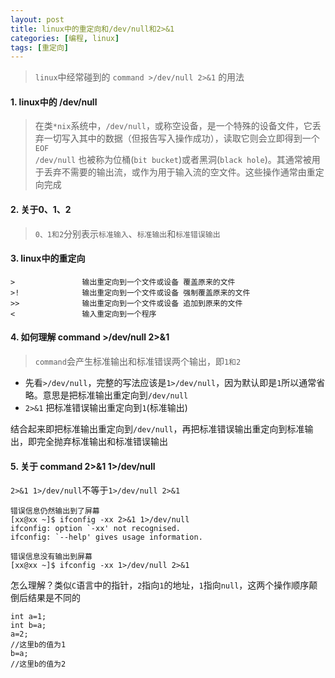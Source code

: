 ```yaml
---
layout: post
title: linux中的重定向和/dev/null和2>&1
categories: [编程, linux]
tags: [重定向]
---
```


> `linux`中经常碰到的 `command >/dev/null 2>&1` 的用法

#### 1. linux中的 /dev/null
> 在类`*nix`系统中，`/dev/null`，或称空设备，是一个特殊的设备文件，它丢弃一切写入其中的数据（但报告写入操作成功），读取它则会立即得到一个`EOF`   
> `/dev/null` 也被称为位桶(`bit bucket`)或者黑洞(`black hole`)。其通常被用于丢弃不需要的输出流，或作为用于输入流的空文件。这些操作通常由重定向完成
  
#### 2. 关于0、1、2
> `0、1和2`分别表示`标准输入`、`标准输出`和`标准错误输出`

#### 3. linux中的重定向
```
>               输出重定向到一个文件或设备 覆盖原来的文件
>!              输出重定向到一个文件或设备 强制覆盖原来的文件
>>              输出重定向到一个文件或设备 追加到原来的文件
<               输入重定向到一个程序 
```

#### 4. 如何理解 command >/dev/null 2>&1

> `command`会产生标准输出和标准错误两个输出，即`1和2`

* 先看`>/dev/null`，完整的写法应该是`1>/dev/null`，因为默认即是`1`所以通常省略。意思是把标准输出重定向到`/dev/null`   
* `2>&1` 把标准错误输出重定向到`1`(标准输出)

结合起来即把标准输出重定向到`/dev/null`，再把标准错误输出重定向到标准输出，即完全抛弃标准输出和标准错误输出

#### 5. 关于 command 2>&1 1>/dev/null

`2>&1 1>/dev/null`不等于`1>/dev/null 2>&1`

```
错误信息仍然输出到了屏幕
[xx@xx ~]$ ifconfig -xx 2>&1 1>/dev/null
ifconfig: option `-xx' not recognised.
ifconfig: `--help' gives usage information.

错误信息没有输出到屏幕
[xx@xx ~]$ ifconfig -xx 1>/dev/null 2>&1

```

怎么理解？类似`C`语言中的指针，`2`指向`1`的地址，`1`指向`null`，这两个操作顺序颠倒后结果是不同的

```
int a=1;
int b=a;
a=2;
//这里b的值为1
b=a;
//这里b的值为2
```